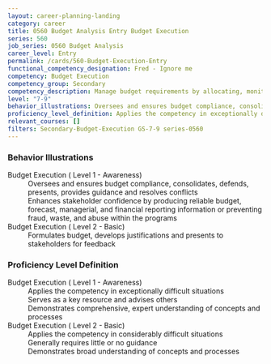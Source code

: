 ```yaml
---
layout: career-planning-landing
category: career
title: 0560 Budget Analysis Entry Budget Execution
series: 560
job_series: 0560 Budget Analysis
career_level: Entry
permalink: /cards/560-Budget-Execution-Entry
functional_competency_designation: Fred - Ignore me
competency: Budget Execution
competency_group: Secondary
competency_description: Manage budget requirements by allocating, monitoring and analyzing budgets in compliance with statutory/regulatory guidance.
level: "7-9"
behavior_illustrations: Oversees and ensures budget compliance, consolidates, defends, presents, provides guidance and resolves conflicts ? Enhances stakeholder confidence by producing reliable budget, forecast, managerial, and financial reporting information or preventing fraud, waste, and abuse within the programs ? Formulates budget, develops justifications and presents to stakeholders for feedback
proficiency_level_definition: Applies the competency in exceptionally difficult situations ? Serves as a key resource and advises others ? Demonstrates comprehensive, expert understanding of concepts and processes ? Applies the competency in considerably difficult situations ? Generally requires little or no guidance ? Demonstrates broad understanding of concepts and processes
relevant_courses: []
filters: Secondary-Budget-Execution GS-7-9 series-0560
---
```


<div class="desktop:grid-col-6 margin-y-205">
  <div class="border-top-05 bg-white padding-2 shadow-5 height-full members-hover border-1px border-gray-30 border-top-orange radius-lg">
    <h3>Behavior Illustrations</h3>
    <dl class="text-base"><dt>Budget Execution ( Level 1 - Awareness)</dt><dd>Oversees and ensures budget compliance, consolidates, defends, presents, provides guidance and resolves conflicts </dd><dd> Enhances stakeholder confidence by producing reliable budget, forecast, managerial, and financial reporting information or preventing fraud, waste, and abuse within the programs</dd><dt>Budget Execution ( Level 2 - Basic)</dt><dd>Formulates budget, develops justifications and presents to stakeholders for feedback</dd></dl>
  </div>
</div>
<div class="desktop:grid-col-6 margin-y-205">
  <div class="border-top-05 bg-white padding-2 shadow-5 height-full members-hover border-1px border-gray-30 border-top-orange radius-lg">
    <h3>Proficiency Level Definition</h3>
    <dl class="text-base"><dt>Budget Execution ( Level 1 - Awareness)</dt><dd>Applies the competency in exceptionally difficult situations </dd><dd> Serves as a key resource and advises others </dd><dd> Demonstrates comprehensive, expert understanding of concepts and processes</dd><dt>Budget Execution ( Level 2 - Basic)</dt><dd>Applies the competency in considerably difficult situations </dd><dd> Generally requires little or no guidance </dd><dd> Demonstrates broad understanding of concepts and processes</dd></dl>
  </div>
</div>